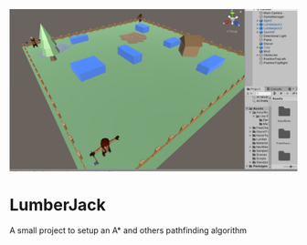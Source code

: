 ![Lumber](https://github.com/Maaroufi/LumberJack/blob/main/tyutyd.JPG?raw=true)

# LumberJack
 A small project to setup an A* and others pathfinding algorithm 
